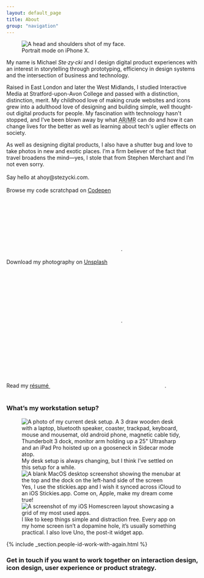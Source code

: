 ```yaml
---
layout: default_page
title: About
group: "navigation"
---
```

<div class="text-col">
  <figure>
    <img src="/assets/img/content/mugshot.jpg" srcset="/assets/img/content/mugshot.jpg 1x, /assets/img/content/mugshot@2x.jpg 2x" alt="A head and shoulders shot of my face." loading="auto">
    <figcaption>Portrait mode on iPhone X.</figcaption>
  </figure>
  <p>My name is Michael <dfn title="[Ste-zee-key]">Ste&middot;zy&middot;cki</dfn> and I design digital product experiences with an interest in storytelling through prototyping, efficiency in design systems and the intersection of business and technology.</p>
  <p>Raised in East London and later the West Midlands, I studied Interactive Media at Stratford-upon-Avon College and passed with a distinction, distinction, merit. My childhood love of making crude websites and icons grew into a adulthood love of designing and building simple, well thought-out digital products for people. My fascination with technology hasn't stopped, and I’ve been blown away by what <abbr title="Augmented Reality/Mixed Reality">AR/MR</abbr> can do and how it can change lives for the better as well as learning about tech's uglier effects on society.</p>
  <p>As well as designing digital products, I also have a shutter bug and love to take photos in new and exotic places. I’m a firm believer of the fact that travel broadens the mind—yes, I stole that from Stephen Merchant and I’m not even sorry.<br><br>
  Say hello at <label for="toggle-checkbox" class="toggle-label" title="Drop me a line.">ahoy@stezycki.com</label>.<br><br>
  Browse my code scratchpad on <a href="https://codepen.io/mr-stezz/" title="Have a look at my code scrapbook on Codepen." rel="noreferrer" target="_blank">Codepen <svg class="icon" aria-hidden="true" role="img"><use xmlns:xlink="http://www.w3.org/1999/xlink" xlink:href="#open"></use></svg></a>.<br><br>
  Download my photography on <a href="https://unsplash.com/@stez" title="Download my photography for free on Unsplash." rel="noreferrer" target="_blank">Unsplash <svg class="icon" aria-hidden="true" role="img"><use xmlns:xlink="http://www.w3.org/1999/xlink" xlink:href="#open"></use></svg></a>.<br><br>
  Read my <a href="https://codepen.io/mr-stezz/full/PLKGEG" rel="noreferrer" target="_blank">r&eacute;sum&eacute; <svg class="icon" aria-hidden="true" role="img"><use xmlns:xlink="http://www.w3.org/1999/xlink" xlink:href="#open"></use></svg></a>.<br><br></p>
</div>
<section>
  <h3 id="whats-my-workstation-setup" class="heading page-title">What’s my workstation setup?</h3>
  <figure class="gallery">
    <img src="/assets/img/content/DeskSetup.jpg" srcset="/assets/img/content/DeskSetup.jpg 1x, /assets/img/content/DeskSetup@2x.jpg 2x" alt="A photo of my current desk setup. A 3 draw wooden desk with a laptop, bluetooth speaker, coaster, trackpad, keyboard, mouse and mousemat, old android phone, magnetic cable tidy, Thunderbolt 3 dock, monitor arm holding up a 25&quot; Ultrasharp and an iPad Pro hoisted up on a gooseneck in Sidecar mode atop." loading="lazy" class="u--m-bottom">
    <figcaption class="text-col u--m-bottom--huge">My desk setup is always changing, but I think I’ve settled on this setup for a while.</figcaption>
    <img src="/assets/img/content/MacOSDesktop.png" srcset="/assets/img/content/MacOSDesktop.png 1x" alt="A blank MacOS desktop screenshot showing the menubar at the top and the dock on the left-hand side of the screen" loading="lazy" class="u--m-bottom">
    <figcaption class="text-col u--m-bottom--huge">Yes, I use the stickies.app and I wish it synced across iCloud to an iOS Stickies.app. Come on, Apple, make my dream come true!</figcaption>
    <img src="/assets/img/content/iPhoneHomescreen.png" srcset="/assets/img/content/iPhoneHomescreen.png 1x, /assets/img/content/iPhoneHomescreen@2x.png 2x, /assets/img/content/iPhoneHomescreen@3x.png 3x" alt="A screenshot of my iOS Homescreen layout showcasing a grid of my most used apps." loading="lazy" class="u--m-bottom">
    <figcaption class="text-col u--m-bottom--huge">I like to keep things simple and distraction free. Every app on my home screen isn’t a dopamine hole, it’s usually something practical. I also love Uno, the post-it widget app.</figcaption>
  </figure>
</section>
{% include _section.people-id-work-with-again.html %}
<section class="u--m-bottom--huge">
  <h3 id="get-in-touch" class="heading gamma w--300 no-spacing"><label for="toggle-checkbox" class="toggle-label" title="Send me an email." role="button" tabindex="0" aria-hidden="true">Get in touch</label> if you want to work together on interaction design, icon design, user experience or product strategy.</h3>
</section>